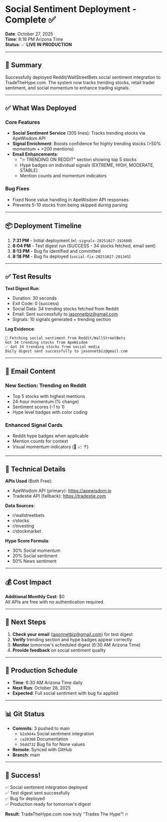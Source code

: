 # Social Sentiment Deployment - Complete ✅

**Date**: October 27, 2025  
**Time**: 8:18 PM Arizona Time  
**Status**: ✅ **LIVE IN PRODUCTION**

---

## 🎉 Summary

Successfully deployed Reddit/WallStreetBets social sentiment integration to TradeTheHype.com. The system now tracks trending stocks, retail trader sentiment, and social momentum to enhance trading signals.

---

## ✅ What Was Deployed

### Core Features
- **Social Sentiment Service** (305 lines): Tracks trending stocks via ApeWisdom API
- **Signal Enrichment**: Boosts confidence for highly trending stocks (>50% momentum + >200 mentions)
- **Email Enhancements**:
  - "🔥 TRENDING ON REDDIT" section showing top 5 stocks
  - Hype badges on individual signals (EXTREME, HIGH, MODERATE, STABLE)
  - Mention counts and momentum indicators

### Bug Fixes
- Fixed None value handling in ApeWisdom API responses
- Prevents 5-10 stocks from being skipped during parsing

---

## 📦 Deployment Timeline

1. **7:31 PM** - Initial deployment (`ml-signals-20251027-192600`)
2. **8:04 PM** - Test digest run (SUCCESS - 34 stocks fetched, email sent)
3. **8:13 PM** - Bug fix identified and committed
4. **8:18 PM** - Bug fix deployed (`social-fix-20251027-201345`)

---

## ✅ Test Results

**Test Digest Run**:
- Duration: 30 seconds
- Exit Code: 0 (success)
- Social Data: 34 trending stocks fetched from Reddit
- Email: Sent successfully to jasonnetbiz@gmail.com
- Signals: 10 signals generated + trending section

**Log Evidence**:
```
📱 Fetching social sentiment from Reddit/WallStreetBets
Got 34 trending stocks from ApeWisdom
✅ Got 34 trending stocks from social media
Daily digest sent successfully to jasonnetbiz@gmail.com
```

---

## 📧 Email Content

### New Section: Trending on Reddit
- Top 5 stocks with highest mentions
- 24-hour momentum (% change)
- Sentiment scores (-1 to 1)
- Hype level badges with color coding

### Enhanced Signal Cards
- Reddit hype badges when applicable
- Mention counts for context
- Visual momentum indicators (🚀 📈 ↑)

---

## 🔧 Technical Details

**APIs Used** (Both Free):
- ApeWisdom API (primary): https://apewisdom.io
- Tradestie API (fallback): https://tradestie.com

**Data Sources**:
- r/wallstreetbets
- r/stocks
- r/investing
- r/stockmarket

**Hype Score Formula**:
- 30% Social momentum
- 20% Social sentiment
- 50% News sentiment

---

## 💰 Cost Impact

**Additional Monthly Cost**: $0  
All APIs are free with no authentication required.

---

## 📅 Next Steps

1. **Check your email** (jasonnetbiz@gmail.com) for test digest
2. **Verify** trending section and hype badges appear correctly
3. **Monitor** tomorrow's scheduled digest (6:30 AM Arizona Time)
4. **Provide feedback** on social sentiment quality

---

## 🚀 Production Schedule

- **Time**: 6:30 AM Arizona Time daily
- **Next Run**: October 28, 2025
- **Expected**: Full social sentiment with bug fix applied

---

## 📊 Git Status

- **Commits**: 3 pushed to main
  - `b2a9d4a` Social sentiment integration
  - `ca20360` Documentation
  - `56dd732` Bug fix for None values
- **Remote**: Synced with GitHub
- **Branch**: main

---

## 🎯 Success!

✅ Social sentiment integration deployed  
✅ Test digest sent successfully  
✅ Bug fix deployed  
✅ Production ready for tomorrow's digest  

**Result**: TradeTheHype.com now truly "Trades The Hype"! 🔥
